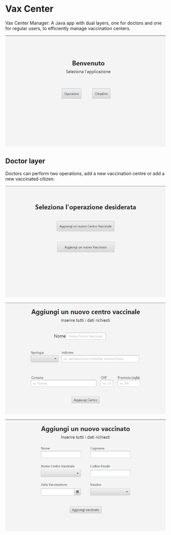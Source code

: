 # Vax Center
Vax Center Manager: A Java app with dual layers, one for doctors and one for regular users, to efficiently manage vaccination centers.

<p align="center">
  <img src="/images/home.png" height="350">
</p>

## Doctor layer
Doctors can perform two operations, add a new vaccination centre or add a new vaccinated citizen.

<p align="center">
  <img src="/images/home-doc.png" height="350">
</p>
<p align="center">
  <img src="/images/add-center.png" height="350">
</p>
<p align="center">
  <img src="/images/add-citizens.png" height="350">
</p>
